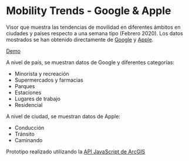 # Mobility Trends - Google & Apple



Visor que muestra las tendencias de movilidad en diferentes ámbitos en ciudades y países respecto a una semana tipo (Febrero 2020). Los datos mostrados se han obtenido directamente de [Google](https://www.google.com/covid19/mobility/) y [Apple](https://www.apple.com/covid19/mobility). 

[Demo](https://mundogister.github.io/datacovid_google_apple/)

A nivel de país, se muestran datos de Google y diferentes categorías: 
  - Minorista y recreación
  - Supermercados y farmacias
  - Parques
  - Estaciones
  - Lugares de trabajo
  - Residencial
  
 A nivel de ciudad, se muestran datos de Apple:
  - Conducción
  - Tránsito
  - Caminando
 
Prototipo realizado utilizando la [API JavaScript de ArcGIS](https://developers.arcgis.com/javascript/)

